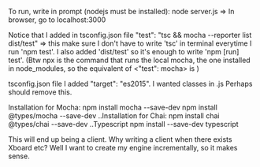 To run, write in prompt (nodejs must be installed):
node server.js 
=> In browser, go to localhost:3000

Notice that I added in tsconfig.json file 
"test": "tsc && mocha --reporter list dist/test" => this make sure I don't have to write 'tsc' in terminal everytime I run 'npm test'. I also added 'dist/test' so it's enough to write 'npm [run] test'.
  (Btw npx is the command that runs the local mocha, the one installed in node_modules, so the equivalent of <"test": mocha> is <npx mocha>)

tsconfig.json file I added 
"target": "es2015". I wanted classes in .js
Perhaps should remove this.

Installation for Mocha:
  npm install mocha --save-dev
  npm install @types/mocha --save-dev
  ..Installation for Chai:
  npm install chai @types/chai --save-dev
  ..Typescript
  npm install --save-dev typescript

This will end up being a client. Why writing a client when there exists Xboard etc?
Well I want to create my engine incrementally, so it makes sense.
